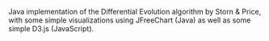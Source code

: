 Java implementation of the Differential Evolution algorithm by Storn & Price, with some simple
visualizations using JFreeChart (Java) as well as some simple D3.js (JavaScript).
